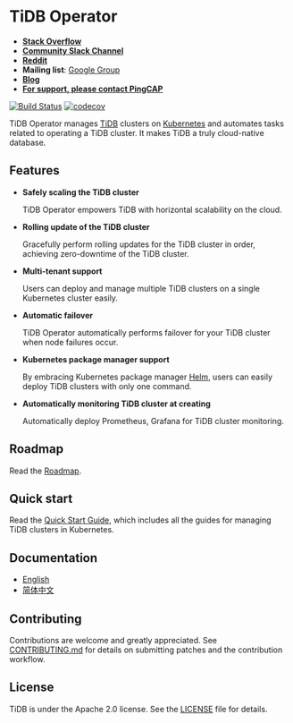 # TiDB Operator

- [**Stack Overflow**](https://stackoverflow.com/questions/tagged/tidb)
- [**Community Slack Channel**](https://join.slack.com/t/tidbcommunity/shared_invite/enQtNjIyNjA5Njk0NTAxLTVmZDkxOWY1ZGZhMDg3YzcwNGU0YmM4ZjIyODRhOTg4MWEwZjJmMGQzZTJlNjllMGY1YzdlNzIxZGE2NzRlMGY)
- [**Reddit**](https://www.reddit.com/r/TiDB/)
- **Mailing list**: [Google Group](https://groups.google.com/forum/#!forum/tidb-user)
- [**Blog**](https://www.pingcap.com/blog/)
- [**For support, please contact PingCAP**](http://bit.ly/contact_us_via_github)

[![Build Status](https://internal.pingcap.net/idc-jenkins/job/build_tidb_operator_master/badge/icon)](https://internal.pingcap.net/idc-jenkins/job/build_tidb_operator_master)
[![codecov](https://codecov.io/gh/pingcap/tidb-operator/branch/master/graph/badge.svg)](https://codecov.io/gh/pingcap/tidb-operator)

TiDB Operator manages [TiDB](https://github.com/pingcap/tidb) clusters on [Kubernetes](https://kubernetes.io) and automates tasks related to operating a TiDB cluster. It makes TiDB a truly cloud-native database.

## Features

- __Safely scaling the TiDB cluster__

    TiDB Operator empowers TiDB with horizontal scalability on the cloud.

- __Rolling update of the TiDB cluster__

    Gracefully perform rolling updates for the TiDB cluster in order, achieving zero-downtime of the TiDB cluster.

- __Multi-tenant support__

    Users can deploy and manage multiple TiDB clusters on a single Kubernetes cluster easily.

- __Automatic failover__

    TiDB Operator automatically performs failover for your TiDB cluster when node failures occur.

- __Kubernetes package manager support__

    By embracing Kubernetes package manager [Helm](https://helm.sh), users can easily deploy TiDB clusters with only one command.

- __Automatically monitoring TiDB cluster at creating__

    Automatically deploy Prometheus, Grafana for TiDB cluster monitoring.

## Roadmap

Read the [Roadmap](./ROADMAP.md).

## Quick start

Read the [Quick Start Guide](https://pingcap.com/docs/v3.0/tidb-in-kubernetes/tidb-operator-overview/), which includes all the guides for managing TiDB clusters in Kubernetes.


## Documentation

- [English](https://pingcap.com/docs/v3.0/tidb-in-kubernetes/tidb-operator-overview/)
- [简体中文](https://pingcap.com/docs-cn/v3.0/reference/tidb-operator-overview/)

## Contributing

Contributions are welcome and greatly appreciated. See [CONTRIBUTING.md](./docs/CONTRIBUTING.md) for details on submitting patches and the contribution workflow.

## License

TiDB is under the Apache 2.0 license. See the [LICENSE](./LICENSE) file for details.
